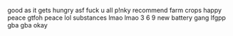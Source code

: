 good as it gets
hungry asf
fuck u all
p!nky
recommend
farm crops
happy
peace
gtfoh
peace
lol
substances
lmao
lmao
3 6
9
new battery
gang
lfgpp
gba
gba
okay
